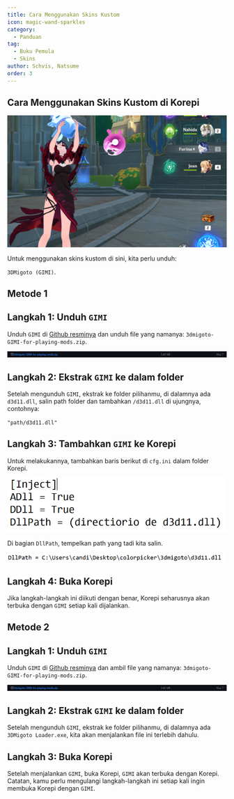 ```yaml
---
title: Cara Menggunakan Skins Kustom
icon: magic-wand-sparkles
category:
  - Panduan
tag:
  - Buku Pemula
  - Skins
author: Schvis, Natsume
order: 3
---
```


## Cara Menggunakan Skins Kustom di Korepi

![](/assets/images/docs/202312/example.png)

Untuk menggunakan skins kustom di sini, kita perlu unduh:

`3DMigoto (GIMI)`.
## Metode 1
## Langkah 1: Unduh `GIMI`

Unduh `GIMI` di [Github resminya](https://github.com/SilentNightSound/GI-Model-Importer/releases/tag/v7.0) dan unduh file yang namanya: `3dmigoto-GIMI-for-playing-mods.zip`.

![](/assets/images/docs/202312/3dm-1.png)

## Langkah 2: Ekstrak `GIMI` ke dalam folder

Setelah mengunduh `GIMI`, ekstrak ke folder pilihanmu, di dalamnya ada `d3d11.dll`, salin path folder dan tambahkan `/d3d11.dll` di ujungnya, contohnya:

`"path/d3d11.dll"`

## Langkah 3: Tambahkan `GIMI` ke Korepi

Untuk melakukannya, tambahkan baris berikut di `cfg.ini` dalam folder Korepi.

![](/assets/images/docs/202312/3dm-2.png)

Di bagian `DllPath`, tempelkan path yang tadi kita salin.

![](/assets/images/docs/202312/3dm-3.png)

## Langkah 4: Buka Korepi

Jika langkah-langkah ini diikuti dengan benar, Korepi seharusnya akan terbuka dengan `GIMI` setiap kali dijalankan.

## Metode 2
## Langkah 1: Unduh `GIMI`

Unduh `GIMI` di [Github resminya](https://github.com/SilentNightSound/GI-Model-Importer/releases/tag/v7.0) dan ambil file yang namanya: `3dmigoto-GIMI-for-playing-mods.zip`.

![](/assets/images/docs/202312/3dm-1.png)

## Langkah 2: Ekstrak `GIMI` ke dalam folder

Setelah mengunduh `GIMI`, ekstrak ke folder pilihanmu, di dalamnya ada `3DMigoto Loader.exe`, kita akan menjalankan file ini terlebih dahulu.

## Langkah 3: Buka Korepi

Setelah menjalankan `GIMI`, buka Korepi, `GIMI` akan terbuka dengan Korepi. Catatan, kamu perlu mengulangi langkah-langkah ini setiap kali ingin membuka Korepi dengan `GIMI`.

